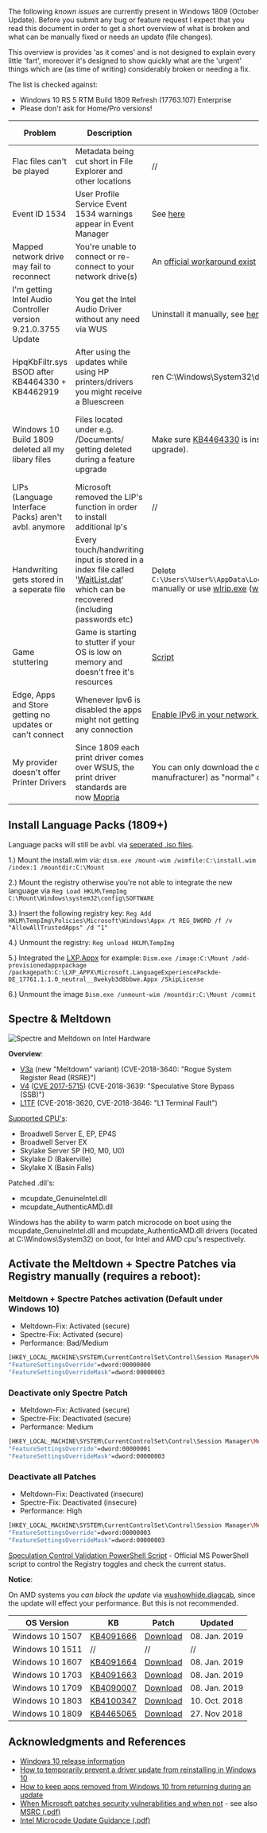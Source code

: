 The following _known issues_ are currently present in Windows 1809 (October Update). Before you submit any bug or feature request I expect that you read this document in order to get a short overview of what is broken and what can be manually fixed or needs an update (file changes). 

This overview is provides 'as it comes' and is not designed to explain every little 'fart', moreover it's designed to show quickly what are the 'urgent' things which are (as time of writing) considerably broken or needing a fix.


The list is checked against:
* Windows 10 RS 5 RTM Build 1809 Refresh (17763.107) Enterprise
* Please don't ask for Home/Pro versions!




Problem | Description | Workaround | Fix | Additional Information 
--- | --- | --- | --- | --- |
Flac files can't be played | Metadata being cut short in File Explorer and other locations | // | Fixed in 19H1 build | Will be fixed next patchday (unconfirmed?) 
Event ID 1534 | User Profile Service Event 1534 warnings appear in Event Manager | See [here](https://social.technet.microsoft.com/Forums/en-US/50a24520-2ea6-47e7-995b-c2de46d2401d/user-profile-service-event-1534?forum=win10itpronetworking) | // | //
Mapped network drive may fail to reconnect | You're unable to connect or re-connect to your network drive(s) | An [official workaround exist](https://support.microsoft.com/en-us/help/4471218/mapped-network-drive-may-fail-to-reconnect-in-windows-10-version-1809) | KB4469342 (rolled-out Dec. 2018) | //
I'm getting Intel Audio Controller version 9.21.0.3755 Update | You get the Intel Audio Driver without any need via WUS | Uninstall it manually, see [here](https://blogs.msdn.microsoft.com/matthew_van_eerde/2018/10/12/if-windows-update-sent-you-intel-audio-controller-version-9-21-0-3755-by-mistake-uninstall-it/) or exclude the drivers/updates via [WuMgr](https://github.com/DavidXanatos/wumgr) | // | //
HpqKbFiltr.sys BSOD after KB4464330 + KB4462919 | After using the updates while using HP printers/drivers you might receive a Bluescreen | ren C:\Windows\System32\drivers\HpqKbFiltr.sys HpqKbFiltr.sys_old | [x64](http://download.windowsupdate.com/c/msdownload/update/software/crup/2018/10/hpqkbfiltrremove_160aa8311398d21242ef673ff567b30da5a1a315.exe) + [x86](http://download.windowsupdate.com/c/msdownload/update/software/crup/2018/10/hpqkbfiltrremove_160aa8311398d21242ef673ff567b30da5a1a315.exe) | [Reddit](https://www.reddit.com/r/Windows10/comments/9n0bkw/one_of_these_quality_updates_can_cause_an/)
Windows 10 Build 1809 deleted all my libary files | Files located under e.g. /Documents/ getting deleted during a feature upgrade | Make sure [KB4464330](https://support.microsoft.com/en-us/help/4464330/windows-10-update-kb4464330) is installed/integrated (make sure you search for updates during the upgrade). | Not fixable, but you can try to recover your files via e.g. [Recuva](https://www.ccleaner.com/recuva) | Reported over [MS forums](https://answers.microsoft.com/en-us/windows/forum/windows_10-files/windows-10-october-2018-update-version-1809/1a924008-ddba-48db-a96f-7b4bfef9039a) and MS pulled the build in the meantime and released a refresh build.
LIPs (Language Interface Packs) aren't avbl. anymore | Microsoft removed the LIP's function in order to install additional lp's | // | // | LXP (Local Experience Packs) replacing the LIPs 
Handwriting gets stored in a seperate file | Every touch/handwriting input is stored in a index file called '[WaitList.dat](https://b2dfir.blogspot.com/2016/10/touch-screen-lexicon-forensics.html)' which can be recovered (including passwords etc) | Delete `C:\Users\%User%\AppData\Local\Microsoft\InputPersonalization\TextHarvester\WaitList.dat` manually or use [wlrip.exe](https://github.com/B2dfir/wlrip) ([wlrip](https://github.com/B2dfir/wlrip)) | // | MS needs to fix it  
Game stuttering | Game is starting to stutter if your OS is low on memory and doesn't free it's resources | [Script](https://www.reddit.com/r/Windows10/comments/9e1yy4/when_will_the_free_memory_bug_bug_be_fixed/) | Needs confirmation by MS | It's unclear if it's really a 'bug' 
Edge, Apps and Store getting no updates or can't connect | Whenever Ipv6 is disabled the apps might not getting any connection | [Enable IPv6 in your network adapter](https://i.imgur.com/iTiBhqh.png) | // | MS needs to verify and fix it 
My provider doesn't offer Printer Drivers | Since 1809 each print driver comes over WSUS, the print driver standards are now [Mopria](https://mopria.org/de/what-is-mopria) | You can only download the driver online or via Mopria (this is often offered by the manufracturer) as "normal" driver update | // | [This is by design](https://techcommunity.microsoft.com/t5/Windows-IT-Pro-Blog/What-s-new-in-printing-in-Windows-10-version-1809/ba-p/267182) 


## Install Language Packs (1809+)

Language packs will still be avbl. via [seperated .iso files](https://www.microsoft.com/de-de/store/collections/localexperiencepacks?rtc=1).

1.) Mount the install.wim via:
`dism.exe /mount-wim /wimfile:C:\install.wim /index:1 /mountdir:C:\Mount`

2.) Mount the registry otherwise you're not able to integrate the new language via 
`Reg Load HKLM\TempImg C:\Mount\Windows\system32\config\SOFTWARE`

3.) Insert the following registry key:
`Reg Add HKLM\TempImg\Policies\Microsoft\Windows\Appx /t REG_DWORD /f /v "AllowAllTrustedApps" /d "1"`

4.) Unmount the registry:
`Reg unload HKLM\TempImg`

5.) Integrated the [LXP.Appx](https://docs.microsoft.com/en-us/powershell/module/dism/add-appxprovisionedpackage?view=win10-ps) for example: 
`Dism.exe /image:C:\Mount /add-provisionedappxpackage /packagepath:C:\LXP_APPX\Microsoft.LanguageExperiencePackde-DE_17761.1.1.0_neutral__8wekyb3d8bbwe.Appx /SkipLicense`

6.) Unmount the image
`Dism.exe /unmount-wim /mountdir:C:\Mount /commit`


## Spectre & Meltdown 

![Spectre and Meltdown on Intel Hardware](https://i.imgur.com/WPiOGpZ.png)

**Overview**:
* [V3a](https://developer.arm.com/support/arm-security-updates/speculative-processor-vulnerability/download-the-whitepaper) (new "Meltdown" variant) (CVE-2018-3640: "Rogue System Register Read (RSRE)")
* [V4](https://software.intel.com/side-channel-security-support) ([CVE 2017-5715](https://www.neowin.net/news/spectre-variant-4-disclosed-mitigations-to-result-in-another-performance-hit)) (CVE-2018-3639: "Speculative Store Bypass (SSB)")
* [L1TF](https://www.intel.com/content/www/us/en/security-center/advisory/intel-sa-00161.html) (CVE-2018-3620, CVE-2018-3646: "L1 Terminal Fault")

[Supported CPU's](https://support.microsoft.com/en-us/help/4100347/intel-microcode-updates-for-windows-10-version-1803-and-windows-server):

* Broadwell Server E, EP, EP4S
* Broadwell Server EX
* Skylake Server SP (H0, M0, U0)
* Skylake D (Bakerville)
* Skylake X (Basin Falls)

Patched .dll's:

* mcupdate_GenuineIntel.dll
* mcupdate_AuthenticAMD.dll

Windows has the ability to warm patch microcode on boot using the mcupdate_GenuineIntel.dll and mcupdate_AuthenticAMD.dll drivers (located at C:\Windows\System32) on boot, for Intel and AMD cpu's respectively.

## Activate the Meltdown + Spectre Patches via Registry manually (requires a reboot):

### Meltdown + Spectre Patches activation (Default under Windows 10)
* Meltdown-Fix: Activated (secure)
* Spectre-Fix: Activated (secure)
* Performance: Bad/Medium

```bash
[HKEY_LOCAL_MACHINE\SYSTEM\CurrentControlSet\Control\Session Manager\Memory Management]
"FeatureSettingsOverride"=dword:00000000
"FeatureSettingsOverrideMask"=dword:00000003
```

### Deactivate only Spectre Patch
* Meltdown-Fix: Activated (secure)
* Spectre-Fix: Deactivated (secure)
* Performance: Medium

```bash
[HKEY_LOCAL_MACHINE\SYSTEM\CurrentControlSet\Control\Session Manager\Memory Management]
"FeatureSettingsOverride"=dword:00000001
"FeatureSettingsOverrideMask"=dword:00000003
```

### Deactivate all Patches
* Meltdown-Fix: Deactivated (insecure)
* Spectre-Fix: Deactivated (insecure)
* Performance: High

```bash
[HKEY_LOCAL_MACHINE\SYSTEM\CurrentControlSet\Control\Session Manager\Memory Management]
"FeatureSettingsOverride"=dword:00000003
"FeatureSettingsOverrideMask"=dword:00000003
```

[Speculation Control Validation PowerShell Script](https://gallery.technet.microsoft.com/scriptcenter/Speculation-Control-e36f0050) - Official MS PowerShell script to control the Registry toggles and check the current status.  


**Notice**:

On AMD systems you _can block the update_ via [wushowhide.diagcab](https://support.microsoft.com/de-de/help/3073930/how-to-temporarily-prevent-a-driver-update-from-reinstalling-in-window), since the update will effect your performance. But this is not recommended.  

OS Version | KB | Patch | Updated
--- | --- | --- | --- 
Windows 10 1507 | [KB4091666](https://support.microsoft.com/en-us/help/4091666/kb4091666-intel-microcode-updates) | [Download](https://www.catalog.update.microsoft.com/Search.aspx?q=KB4091666) | 08. Jan. 2019 |
Windows 10 1511 | // | // | // |
Windows 10 1607 | [KB4091664](https://support.microsoft.com/en-us/help/4091664/kb4091664-intel-microcode-updates) | [Download](https://www.catalog.update.microsoft.com/Search.aspx?q=KB4091664) | 08. Jan. 2019 |
Windows 10 1703 | [KB4091663](https://support.microsoft.com/en-us/help/4091663/kb4091663-intel-microcode-updates) | [Download](https://www.catalog.update.microsoft.com/Search.aspx?q=KB4091663) | 08. Jan. 2019 |
Windows 10 1709 | [KB4090007](https://support.microsoft.com/en-us/help/4090007/intel-microcode-updates) | [Download](https://www.catalog.update.microsoft.com/Search.aspx?q=KB4090007) | 08. Jan. 2019 |
Windows 10 1803 | [KB4100347](https://support.microsoft.com/en-us/help/4100347/intel-microcode-updates-for-windows-10-version-1803-and-windows-server) | [Download](https://www.catalog.update.microsoft.com/search.aspx?q=4100347) | 10. Oct. 2018 |
Windows 10 1809 | [KB4465065](https://support.microsoft.com/en-us/help/4465065/kb4465065-intel-microcode-updates) | [Download](https://www.catalog.update.microsoft.com/Search.aspx?q=kb4465065) | 27. Nov 2018 |


## Acknowledgments and References

* [Windows 10 release information](https://www.microsoft.com/en-us/itpro/windows-10/release-information)
* [How to temporarily prevent a driver update from reinstalling in Windows 10](https://support.microsoft.com/en-us/help/3073930/how-to-temporarily-prevent-a-driver-update-from-reinstalling-in-window)
* [How to keep apps removed from Windows 10 from returning during an update](https://docs.microsoft.com/en-us/windows/application-management/remove-provisioned-apps-during-update#registry-keys-for-provisioned-apps)
* [When Microsoft patches security vulnerabilities and when not](https://www.microsoft.com/en-us/msrc/windows-security-servicing-criteria?rtc=2) - see also [MSRC (.pdf)](https://query.prod.cms.rt.microsoft.com/cms/api/am/binary/RE2A3xt)
* [Intel Microcode Update Guidance (.pdf)](https://newsroom.intel.com/wp-content/uploads/sites/11/2018/04/microcode-update-guidance.pdf)
